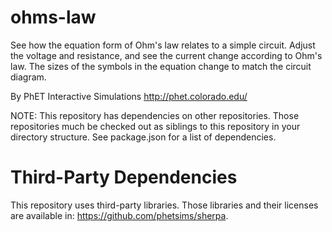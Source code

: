 ohms-law
========

See how the equation form of Ohm's law relates to a simple circuit. Adjust the voltage and resistance, and see the current change according to Ohm's law. The sizes of the symbols in the equation change to match the circuit diagram.

By PhET Interactive Simulations
http://phet.colorado.edu/

NOTE: This repository has dependencies on other repositories. Those repositories
much be checked out as siblings to this repository in your directory structure.
See package.json for a list of dependencies.

Third-Party Dependencies
=============

This repository uses third-party libraries.
Those libraries and their licenses are available in: https://github.com/phetsims/sherpa.
